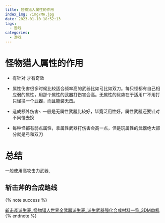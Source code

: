 ```yaml
---
title: 怪物猎人属性的作用
index_img: /img/MH.jpg
date: 2023-01-10 18:52:13
tags:
  - 游戏
categories:
  - 游戏
---
```


#  怪物猎人属性的作用


- 有针对 才有奇效 

- 属性伤害很多时候比较适合频率高的武器比如弓比如双刀。每只怪都有自己相应弱的属性，用那个属性的武器打伤害会高。无属性的优势在于适用广不用打只怪换一个武器，而且能装无击。


- 造成额外伤害~
一般是无属性武器比较好，毕竟泛用性好，属性武器还要针对不同怪去换

- 每种怪都有弱点属性，拿属性武器打伤害会高一点，但是玩属性的武器绝大部分就是弓和双刀


# 总结

一般使用高攻击力武器,


## 斩击斧的合成路线

{% note success %}

[斩击斧派生表_怪物猎人世界全武器派生表_派生武器强化合成材料一览_3DM单机](https://www.3dmgame.com/gl/3742006_9.html)
{% endnote %}